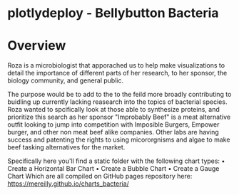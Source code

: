 # plotlydeploy - Bellybutton Bacteria



# Overview
Roza is a microbiologist that apporached us to help make visualizations to detail the importance of different parts of her research, to her sponsor, the biology community, and general public.

The purpose would be to add to the to the feild more broadly contributing to buidling up currently lacking reasearch into the topics of bacterial species. Roza wanted to spcifically look at those able to synthesize proteins, and prioritize this search as her sponsor "Improbably Beef" is a meat alternative outfit looking to jump into competition with Imposible Burgers, Empower burger, and other non meat beef alike companies. Other labs are having success and patenting the rights to using micororgnisms and algae to make beef tasking alternatives for the market.


Specifically here you'll find a static folder with the following chart types:
• Create a Horizontal Bar Chart
• Create a Bubble Chart
• Create a Gauge Chart
Which are all compiled on GitHub pages repository here: https://mereilly.github.io/charts_bacteria/

